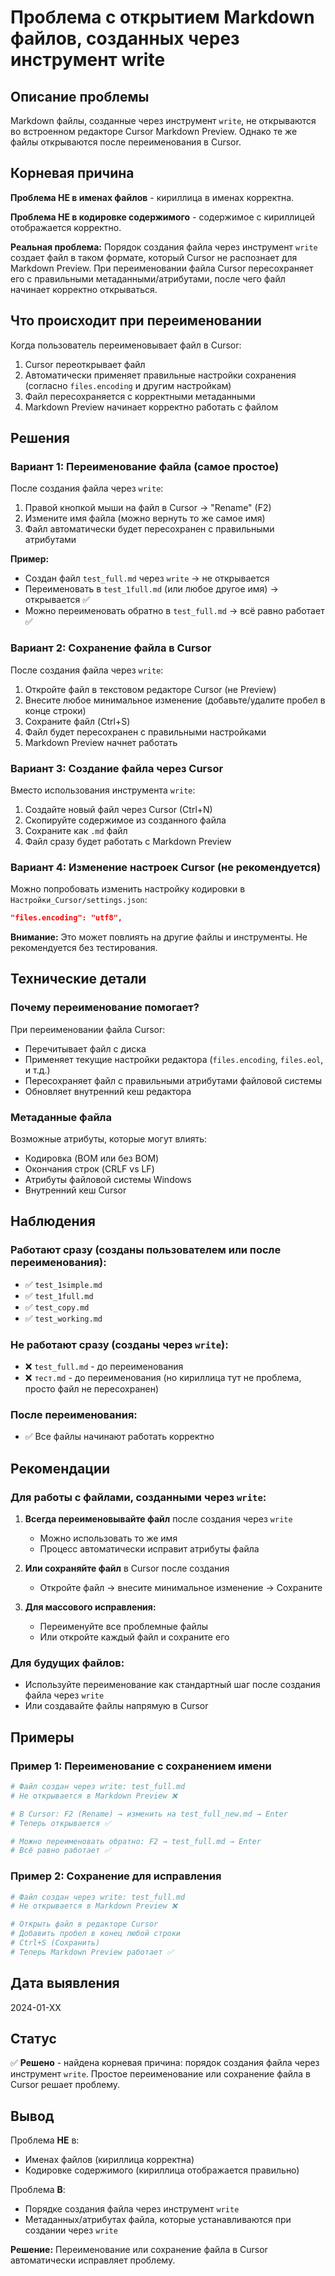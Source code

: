 # Проблема с открытием Markdown файлов, созданных через инструмент write

## Описание проблемы

Markdown файлы, созданные через инструмент `write`, не открываются во встроенном редакторе Cursor Markdown Preview. Однако те же файлы открываются после переименования в Cursor.

## Корневая причина

**Проблема НЕ в именах файлов** - кириллица в именах корректна.

**Проблема НЕ в кодировке содержимого** - содержимое с кириллицей отображается корректно.

**Реальная проблема:** Порядок создания файла через инструмент `write` создает файл в таком формате, который Cursor не распознает для Markdown Preview. При переименовании файла Cursor пересохраняет его с правильными метаданными/атрибутами, после чего файл начинает корректно открываться.

## Что происходит при переименовании

Когда пользователь переименовывает файл в Cursor:
1. Cursor переоткрывает файл
2. Автоматически применяет правильные настройки сохранения (согласно `files.encoding` и другим настройкам)
3. Файл пересохраняется с корректными метаданными
4. Markdown Preview начинает корректно работать с файлом

## Решения

### Вариант 1: Переименование файла (самое простое)

После создания файла через `write`:
1. Правой кнопкой мыши на файл в Cursor → "Rename" (F2)
2. Измените имя файла (можно вернуть то же самое имя)
3. Файл автоматически будет пересохранен с правильными атрибутами

**Пример:**
- Создан файл `test_full.md` через `write` → не открывается
- Переименовать в `test_1full.md` (или любое другое имя) → открывается ✅
- Можно переименовать обратно в `test_full.md` → всё равно работает ✅

### Вариант 2: Сохранение файла в Cursor

После создания файла через `write`:
1. Откройте файл в текстовом редакторе Cursor (не Preview)
2. Внесите любое минимальное изменение (добавьте/удалите пробел в конце строки)
3. Сохраните файл (Ctrl+S)
4. Файл будет пересохранен с правильными настройками
5. Markdown Preview начнет работать

### Вариант 3: Создание файла через Cursor

Вместо использования инструмента `write`:
1. Создайте новый файл через Cursor (Ctrl+N)
2. Скопируйте содержимое из созданного файла
3. Сохраните как `.md` файл
4. Файл сразу будет работать с Markdown Preview

### Вариант 4: Изменение настроек Cursor (не рекомендуется)

Можно попробовать изменить настройку кодировки в `Настройки_Cursor/settings.json`:

```json
"files.encoding": "utf8",
```

**Внимание:** Это может повлиять на другие файлы и инструменты. Не рекомендуется без тестирования.

## Технические детали

### Почему переименование помогает?

При переименовании файла Cursor:
- Перечитывает файл с диска
- Применяет текущие настройки редактора (`files.encoding`, `files.eol`, и т.д.)
- Пересохраняет файл с правильными атрибутами файловой системы
- Обновляет внутренний кеш редактора

### Метаданные файла

Возможные атрибуты, которые могут влиять:
- Кодировка (BOM или без BOM)
- Окончания строк (CRLF vs LF)
- Атрибуты файловой системы Windows
- Внутренний кеш Cursor

## Наблюдения

### Работают сразу (созданы пользователем или после переименования):
- ✅ `test_1simple.md`
- ✅ `test_1full.md` 
- ✅ `test_copy.md`
- ✅ `test_working.md`

### Не работают сразу (созданы через `write`):
- ❌ `test_full.md` - до переименования
- ❌ `тест.md` - до переименования (но кириллица тут не проблема, просто файл не пересохранен)

### После переименования:
- ✅ Все файлы начинают работать корректно

## Рекомендации

### Для работы с файлами, созданными через `write`:

1. **Всегда переименовывайте файл** после создания через `write`
   - Можно использовать то же имя
   - Процесс автоматически исправит атрибуты файла

2. **Или сохраняйте файл** в Cursor после создания
   - Откройте файл → внесите минимальное изменение → Сохраните

3. **Для массового исправления:**
   - Переименуйте все проблемные файлы
   - Или откройте каждый файл и сохраните его

### Для будущих файлов:

- Используйте переименование как стандартный шаг после создания файла через `write`
- Или создавайте файлы напрямую в Cursor

## Примеры

### Пример 1: Переименование с сохранением имени

```bash
# Файл создан через write: test_full.md
# Не открывается в Markdown Preview ❌

# В Cursor: F2 (Rename) → изменить на test_full_new.md → Enter
# Теперь открывается ✅

# Можно переименовать обратно: F2 → test_full.md → Enter  
# Всё равно работает ✅
```

### Пример 2: Сохранение для исправления

```bash
# Файл создан через write: test_full.md
# Не открывается в Markdown Preview ❌

# Открыть файл в редакторе Cursor
# Добавить пробел в конец любой строки
# Ctrl+S (Сохранить)
# Теперь Markdown Preview работает ✅
```

## Дата выявления

2024-01-XX

## Статус

✅ **Решено** - найдена корневая причина: порядок создания файла через инструмент `write`. Простое переименование или сохранение файла в Cursor решает проблему.

## Вывод

Проблема **НЕ** в:
- Именах файлов (кириллица корректна)
- Кодировке содержимого (кириллица отображается правильно)

Проблема **В**:
- Порядке создания файла через инструмент `write`
- Метаданных/атрибутах файла, которые устанавливаются при создании через `write`

**Решение:** Переименование или сохранение файла в Cursor автоматически исправляет проблему.
